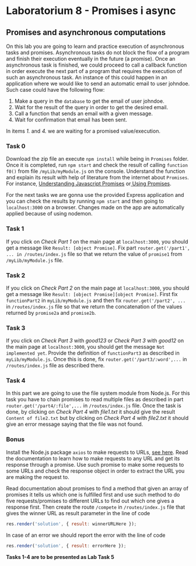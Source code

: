 # Laboratorium 8 - Promises i async
## Promises and asynchronous computations

On this lab you are going to learn and practice execution of asynchronous tasks and promises. Asynchronous tasks do not block the flow of a program and finish their execution eventually in the future (a promise). Once an asynchronous task is finished, we could proceed to call a callback function in order execute the next part of a program that requires the execution of such an asynchronous task. An instance of this could happen in an application where we would like to send an automatic email to user johndoe. Such case could have the following flow:

1) Make a query in the `database` to get the email of user johndoe. 
2) Wait for the result of the query in order to get the desired email. 
3) Call a function that sends an email with a given message. 
4) Wait for confirmation that email has been sent.

In items *1.* and *4.* we are waiting for a promised value/execution.
### Task 0

Download the zip file an execute `npm install` while being in `Promises` folder. Once it is completed, run `npm start` and check the result of calling `function f0()` from file `/myLib/myModule.js` on the console. Understand the function and explain its result with help of literature from the internet about `Promises`. For instance, [Understanding Javascript Promises](https://nodejs.dev/learn/understanding-javascript-promises) or[ Using Promises](https://nodejs.dev/learn/understanding-javascript-promises).

For the next tasks we are gonna use the provided Express application and you can check the results by running `npm start` and then going to `localhost:3000` on a browser. Changes made on the app are automatically applied because of using nodemon.
### Task 1

If you click on *Check Part 1* on the main page at `localhost:3000`, you should get a message like `Result: [object Promise]`. Fix part `router.get('/part1', ... in /routes/index.js` file so that we return the value of `promise1` from `/myLib/myModule.js` file.
### Task 2

If you click on *Check Part 2* on the main page at `localhost:3000`, you should get a message like `Result: [object Promise][object Promise]`. First fix `functionPart2` in `myLib/myModule.js` and then fix `router.get('/part2', ...` in `/routes/index.js` file so that we return the concatenation of the values returned by `promise2a` and `promise2b`.
### Task 3

If you click on *Check Part 3* with *good123* or *Check Part 3* with *good12* on the main page at `localhost:3000`, you should get the message `Not implemented yet`. Provide the definition of `functionPart3` as described in `myLib/myModule.js`. Once this is done, fix `router.get('/part3/:word',...` in `/routes/index.js` file as described there.
### Task 4

In this part we are going to use the file system module from Node.js. For this task you have to chain promises to read multiple files as described in part `router.get('/part4/:file',...` in `/routes/index.js` file. Once the task is done, by clicking on *Check Part 4* with *file1.txt* it should give the result `Content of file2.txt` but by clicking on *Check Part 4* with *file2.txt* it should give an error message saying that the file was not found.
### Bonus

Install the Node.js package `axios` to make requests to URLs, [see here](https://www.npmjs.com/package/axios). Read the documentation to learn how to make requests to any URL and get its response through a promise. Use such promise to make some requests to some URLs and check the response object in order to extract the URL you are making the request to.

Read documentation about promises to find a method that given an array of promises it tells us which one is fulfilled first and use such method to do five requests/promises to different URLs to find out which one gives a response first. Then create the route `/compete` in `/routes/index.js` file that gives the winner URL as result parameter in the line of code

```js
res.render('solution', { result: winnerURLHere });
```

In case of an error we should report the error with the line of code
```js
res.render('solution', { result: errorHere });
```
**Tasks 1-4 are to be presented as Lab Task 5**
